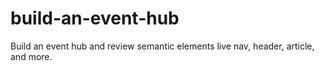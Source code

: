 # build-an-event-hub
Build an event hub and review semantic elements live nav, header, article, and more.
